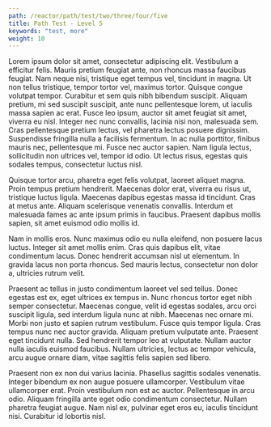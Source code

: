 ```yaml
---
path: /reactor/path/test/two/three/four/five
title: Path Test - Level 5
keywords: "test, more"
weight: 10
---
```

Lorem ipsum dolor sit amet, consectetur adipiscing elit. Vestibulum a efficitur felis. Mauris pretium feugiat ante, non rhoncus massa faucibus feugiat. Nam neque nisi, tristique eget tempus vel, tincidunt in magna. Ut non tellus tristique, tempor tortor vel, maximus tortor. Quisque congue volutpat tempor. Curabitur et sem quis nibh bibendum suscipit. Aliquam pretium, mi sed suscipit suscipit, ante nunc pellentesque lorem, ut iaculis massa sapien ac erat. Fusce leo ipsum, auctor sit amet feugiat sit amet, viverra eu nisl. Integer nec nunc convallis, lacinia nisi non, malesuada sem. Cras pellentesque pretium lectus, vel pharetra lectus posuere dignissim. Suspendisse fringilla nulla a facilisis fermentum. In ac nulla porttitor, finibus mauris nec, pellentesque mi. Fusce nec auctor sapien. Nam ligula lectus, sollicitudin non ultrices vel, tempor id odio. Ut lectus risus, egestas quis sodales tempus, consectetur luctus nisl.

Quisque tortor arcu, pharetra eget felis volutpat, laoreet aliquet magna. Proin tempus pretium hendrerit. Maecenas dolor erat, viverra eu risus ut, tristique luctus ligula. Maecenas dapibus egestas massa id tincidunt. Cras at metus ante. Aliquam scelerisque venenatis convallis. Interdum et malesuada fames ac ante ipsum primis in faucibus. Praesent dapibus mollis sapien, sit amet euismod odio mollis id.

Nam in mollis eros. Nunc maximus odio eu nulla eleifend, non posuere lacus luctus. Integer sit amet mollis enim. Cras quis dapibus elit, vitae condimentum lacus. Donec hendrerit accumsan nisl ut elementum. In gravida lacus non porta rhoncus. Sed mauris lectus, consectetur non dolor a, ultricies rutrum velit.

Praesent ac tellus in justo condimentum laoreet vel sed tellus. Donec egestas est ex, eget ultrices ex tempus in. Nunc rhoncus tortor eget nibh semper consectetur. Maecenas congue, velit id egestas sodales, arcu orci suscipit ligula, sed interdum ligula nunc at nibh. Maecenas nec ornare mi. Morbi non justo et sapien rutrum vestibulum. Fusce quis tempor ligula. Cras tempus nunc nec auctor gravida. Aliquam pretium vulputate ante. Praesent eget tincidunt nulla. Sed hendrerit tempor leo at vulputate. Nullam auctor nulla iaculis euismod faucibus. Nullam ultricies, lectus ac tempor vehicula, arcu augue ornare diam, vitae sagittis felis sapien sed libero.

Praesent non ex non dui varius lacinia. Phasellus sagittis sodales venenatis. Integer bibendum ex non augue posuere ullamcorper. Vestibulum vitae ullamcorper erat. Proin vestibulum non est ac auctor. Pellentesque in arcu odio. Aliquam fringilla ante eget odio condimentum consectetur. Nullam pharetra feugiat augue. Nam nisl ex, pulvinar eget eros eu, iaculis tincidunt nisi. Curabitur id lobortis nisl.
